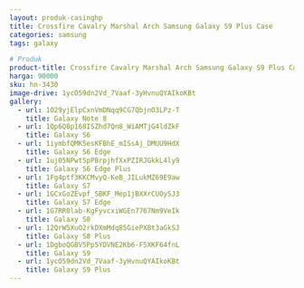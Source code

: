 ```yaml
---
layout: produk-casinghp
title: Crossfire Cavalry Marshal Arch Samsung Galaxy S9 Plus Case
categories: samsung
tags: galaxy

# Produk
product-title: Crossfire Cavalry Marshal Arch Samsung Galaxy S9 Plus Case
harga: 90000
sku: hn-3430
image-drive: 1ycO59dn2Vd_7Vaaf-3yHvnuQYAIkoKBt
gallery:
  - url: 1O29yjElpCxnVmDNqq9CG7QbjnO3LPz-T
    title: Galaxy Note 8
  - url: 1Qp6Q8p168ISZhd7Qn8_WiAMTjG4ldZkF
    title: Galaxy S6
  - url: 1iymbfQMK5esKFBhE_mISsAj_DMUU9HdX
    title: Galaxy S6 Edge
  - url: 1uj05NPwtSpPBrpjhfXxPZIRJGkkL4ly9
    title: Galaxy S6 Edge Plus
  - url: 1Fg4ptf3KKCMvyQ-KeB_JILukMZ69E9aw
    title: Galaxy S7
  - url: 1GCxGoZEvpf_SBKF_Mep1jBXXrCUOySJ3
    title: Galaxy S7 Edge
  - url: 1G7RR0lab-KgFyvcxiWGEn7767Nm9VeIk
    title: Galaxy S8
  - url: 12QrW5XuO2rkDXmMdq85GiePXBt3aGkSJ
    title: Galaxy S8 Plus
  - url: 1DgboQGBV5Pp5YDVNE2Kb6-F5XKF64fnL
    title: Galaxy S9
  - url: 1ycO59dn2Vd_7Vaaf-3yHvnuQYAIkoKBt
    title: Galaxy S9 Plus
---
```

